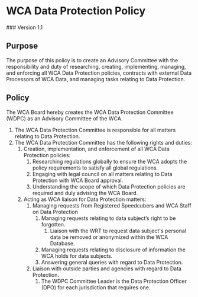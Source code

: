 # WCA Data Protection Policy
<div class="version">
### Version 1.1
</div>

## Purpose
The purpose of this policy is to create an Advisory Committee with the responsibility and duty of researching, creating, implementing, managing, and enforcing all WCA Data Protection policies, contracts with external Data Processors of WCA Data, and managing tasks relating to Data Protection.

## Policy
The WCA Board hereby creates the WCA Data Protection Committee (WDPC) as an Advisory Committee of the WCA.

1. The WCA Data Protection Committee is responsible for all matters relating to Data Protection.
2. The WCA Data Protection Committee has the following rights and duties:
   1. Creation, implementation, and enforcement of all WCA Data Protection policies:
      1. Researching regulations globally to ensure the WCA adopts the policy requirements to satisfy all global regulations.
      2. Engaging with legal council on all matters relating to Data Protection with WCA Board approval.
      3. Understanding the scope of which Data Protection policies are required and duly advising the WCA Board.
   2. Acting as WCA liaison for Data Protection matters:
      1. Managing requests from Registered Speedcubers and WCA Staff on Data Protection
         1. Managing requests relating to data subject’s right to be forgotten.
            1. Liaison with the WRT to request data subject's personal data be removed or anonymized within the WCA Database.
         2. Managing requests relating to disclosure of information the WCA holds for data subjects.
         3. Answering general queries with regard to Data Protection.
      2. Liaison with outside parties and agencies with regard to Data Protection.
         1. The WDPC Committee Leader is the Data Protection Officer (DPO) for each jurisdiction that requires one.
